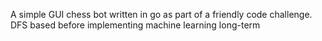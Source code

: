 A simple GUI chess bot written in go as part of a friendly code challenge. DFS based before implementing machine learning long-term
